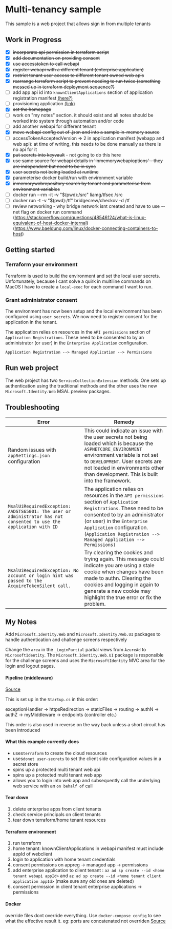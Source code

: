 # Multi-tenancy sample

This sample is a web project that allows sign in from multiple tenants

## Work in Progress

- [X] ~~incorporate api permission in terraform script~~
- [X] ~~add documentation on providing consent~~
- [X] ~~use accesstoken to call webapi~~
- [X] ~~register webapi with a different tenant (enterprise application)~~
- [X] ~~restrict tenant user access to different tenant owned web apis~~
- [X] ~~rearrange terraform script to prevent needing to run twice (something messed up in terraform deployment sequence?)~~
- [ ] add app api id into `knownClientApplications` section of application registration manifest [(here?)](https://docs.microsoft.com/en-us/cli/azure/ad/app?view=azure-cli-latest#az-ad-app-update)
- [ ] provisioning application [(link)](https://docs.microsoft.com/en-us/azure/active-directory/app-provisioning/user-provisioning)
- [X] ~~set the homepage~~
- [ ] work on "my notes" section.  it should exist and all notes should be worked into system through automation and/or code
- [ ] add another webapi for different tenant
- [X] ~~move webapi config out of .json and into a sample in-memory source~~
- [ ] accessTokenAcceptedVersion => 2 in application manifest (webapp and web api): at time of writing, this needs to be done manually as there is no api for it
- [X] ~~put secrets into keyvault~~ - not going to do this here
- [X] ~~use same source for webapi details in 'inmemorywebapioptions' - they are independent but need to be in sync~~
- [X] ~~user secrets not being loaded at runtime~~
- [X] parameterise docker build/run with environment variable
- [X] ~~inmemorywebrepository search by tenant and parameterise from environment variables~~
- [ ] docker run --rm -it -v "$(pwd):/src" liamg/tfsec /src
- [ ] docker run -t -v "$(pwd):/tf" bridgecrew/checkov -d /tf
- [ ] review networking - why bridge network isnt created and have to use --net flag on docker run command (https://stackoverflow.com/questions/48546124/what-is-linux-equivalent-of-host-docker-internal) (https://www.baeldung.com/linux/docker-connecting-containers-to-host)

## Getting started

### Terraform your environment
Terraform is used to build the environment and set the local user secrets.  Unfortunately, because I cant solve a quirk in multiline commands on MacOS I have to create a `local-exec` for each command I want to run.

### Grant administrator consent
The environment has now been setup and the local environment has been configured using `user secrets`.  We now need to register consent for the application in the tenant.

The application relies on resources in the `API permissions` section of `Application Registrations`.  These need to be consented to by an administrator (or user) in the `Enterprise Application` configuration.

```text
Application Registration --> Managed Application --> Permissions
```
## Run web project
The web project has two `ServiceCollectionExtension` methods.  One sets up authentication using the traditional methods and the other uses the new `Microsoft.Identity.Web` MSAL preview packages.

## Troubleshooting

|Error|Remedy|
|-|-|
|Random issues with `appSettings.json` configuration| This could indicate an issue with the user secrets not being loaded which is because the `ASPNETCORE_ENVIRONMENT` environment variable is not set to `DEVELOPMENT`.  User secrets are not loaded in environments other than development.  This is built into the framework.|
|`MsalUiRequiredException: AADSTS65001: The user or administrator has not consented to use the application with ID`|The application relies on resources in the `API permissions` section of `Application Registrations`.  These need to be consented to by an administrator (or user) in the `Enterprise Application` configuration. (```Application Registration --> Managed Application --> Permissions)```|
|`MsalUiRequiredException: No account or login hint was passed to the AcquireTokenSilent call.`|Try clearing the cookies and trying again.  This message could indicate you are using a stale cookie when changes have been made to authn.  Clearing the cookies and logging in again to generate a new cookie may highlight the true error or fix the problem.|

## My Notes

Add `Microsoft.Identity.Web` and `Microsoft.Identity.Web.UI` packages to handle authentication and challenge screens respectively

Change the `area` in the `_LoginPartial` partial views from `AzureAd` to `MicrosoftIdentity`.  The `Microsoft.Identity.Web.UI` package is responsible for the challenge screens and uses the `MicrosoftIdentity` MVC area for the login and logout pages.

#### Pipeline (middleware)

[Source](https://docs.microsoft.com/en-us/aspnet/core/fundamentals/middleware/?view=aspnetcore-3.1)

This is set up in the `Startup.cs` in this order:

exceptionHandler -> httpsRedirection -> staticFiles -> routing -> authN -> authZ -> myMiddleware -> endpoints (controller etc.)

This order is also used in reverse on the way back unless a short circuit has been introduced

#### What this example currently does

- uses`terraform` to create the cloud resources
- uses`donet user-secrets` to set the client side configuration values in a secret store
- spins up a protected multi tenant web api
- spins up a protected multi tenant web app
- allows you to login into web app and subsequently call the underlying web service with an `on behalf of` call

#### Tear down

1. delete enterprise apps from client tenants
2. check service principals on client tenants
3. tear down terraform/home tenant resources

#### Terraform environment

1. run terraform
2. home tenant: knownClientApplications in webapi manifest must include appId of webclient
3. login to application with home tenant credentials
4. consent permissions on appreg -> managed app -> permissions
5. add enterprise application to client tenant : `az ad sp create --id <home tenant webapi appId>` and `az ad sp create --id <home tenant client application appId>` (make sure any old ones are deleted)
6. consent permission in client tenant enterprise applications -> permissions

#### Docker
override files dont override everything.  Use `docker-compose config` to see what the effective result it. eg: ports are concatenated not overriden
[Source](https://www.digitalocean.com/community/tutorials/how-to-remove-docker-images-containers-and-volumes)
